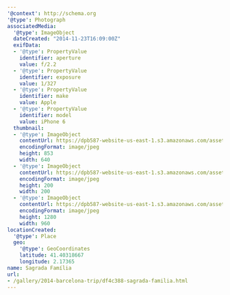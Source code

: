 ```yaml
---
'@context': http://schema.org
'@type': Photograph
associatedMedia:
  '@type': ImageObject
  dateCreated: "2014-11-23T16:09:00Z"
  exifData:
  - '@type': PropertyValue
    identifier: aperture
    value: f/2.2
  - '@type': PropertyValue
    identifier: exposure
    value: 1/327
  - '@type': PropertyValue
    identifier: make
    value: Apple
  - '@type': PropertyValue
    identifier: model
    value: iPhone 6
  thumbnail:
  - '@type': ImageObject
    contentUrl: https://dpb587-website-us-east-1.s3.amazonaws.com/asset/gallery/2014-barcelona-trip/df4c388-sagrada-familia~640w.jpg
    encodingFormat: image/jpeg
    height: 853
    width: 640
  - '@type': ImageObject
    contentUrl: https://dpb587-website-us-east-1.s3.amazonaws.com/asset/gallery/2014-barcelona-trip/df4c388-sagrada-familia~200x200.jpg
    encodingFormat: image/jpeg
    height: 200
    width: 200
  - '@type': ImageObject
    contentUrl: https://dpb587-website-us-east-1.s3.amazonaws.com/asset/gallery/2014-barcelona-trip/df4c388-sagrada-familia~1280.jpg
    encodingFormat: image/jpeg
    height: 1280
    width: 960
locationCreated:
  '@type': Place
  geo:
    '@type': GeoCoordinates
    latitude: 41.40318667
    longitude: 2.17365
name: Sagrada Família
url:
- /gallery/2014-barcelona-trip/df4c388-sagrada-familia.html
---
```

